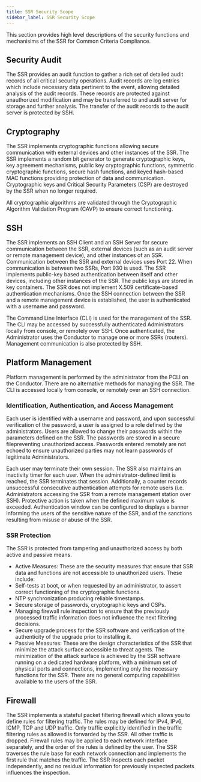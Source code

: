 ```yaml
---
title: SSR Security Scope
sidebar_label: SSR Security Scope
---
```

This section provides high level descriptions of the security functions and mechanisims of the SSR for Common Criteria Compliance.

## Security Audit

The SSR provides an audit function to gather a rich set of detailed audit records of all critical security operations. Audit records are log entries which include necessary data pertinent to the event, allowing detailed analysis of the audit records. These records are protected against unauthorized modification and may be transferred to and audit server for storage and further analysis. The transfer of the audit records to the audit server is protected by SSH.

## Cryptography

The SSR implements cryptographic functions allowing secure communication with external devices and other instances of the SSR. The SSR implements a random bit generator to generate cryptographic keys, key agreement mechanisms, public key cryptographic functions, symmetric cryptographic functions, secure hash functions, and keyed hash-based MAC functions providing protection of data and communication. Cryptographic keys and Critical Security Parameters (CSP) are destroyed by the SSR when no longer required.

All cryptographic algorithms are validated through the Cryptographic Algorithm Validation Program (CAVP) to ensure correct functioning.

## SSH 

The SSR implements an SSH Client and an SSH Server for secure communication between the SSR, external devices (such as an audit server or remote management device), and other instances of an SSR. Communication between the SSR and external devices uses Port 22. When communication is between two SSRs, Port 930 is used. The SSR implements public-key based authentication between itself and other devices, including other instances of the SSR. The public keys are stored in key containers. The SSR does not implement X.509 certificate-based authentication mechanisms. Once the SSH connection between the SSR and a remote management device is established, the user is authenticated with a username and password. 

The Command Line Interface (CLI) is used for the management of the SSR. The CLI may be accessed by successfully authenticated Administrators locally from console, or remotely over SSH. Once authenticated, the Administrator uses the Conductor to manage one or more SSRs (routers). Management communication is also protected by SSH.

## Platform Management

Platform management is performed by the administrator from the PCLI on the Conductor. There are no alternative methods for managing the SSR. The CLI is accessed locally from console, or remotely over an SSH connection.

### Identification, Authentication, and Access Management

Each user is identified with a username and password, and upon successful verification of the password, a user is assigned to a role defined by the administrators. Users are allowed to change their passwords within the parameters defined on the SSR. The passwords are stored in a secure filepreventing unauthorized access. Passwords entered remotely are not echoed to ensure unauthorized parties may not learn passwords of legitimate Administrators. 

Each user may terminate their own session. The SSR also maintains an inactivity timer for each user. When the administrator-defined limit is reached, the SSR terminates that session. Additionally, a counter records unsuccessful consecutive authentication attempts for remote users (i.e. Administrators accessing the SSR from a remote management station over SSH). Protective action is taken when the defined maximum value is exceeded. Authentication window can be configured to displays a banner informing the users of the sensitive nature of the SSR, and of the sanctions resulting from misuse or abuse of the SSR.

### SSR Protection

The SSR is protected from tampering and unauthorized access by both active and passive means. 

- Active Measures: These are the security measures that ensure that SSR data and functions are not accessible to unauthorized users. These include:
 - Self-tests at boot, or when requested by an administrator, to assert correct functioning of the cryptographic functions.
 - NTP synchronization producing reliable timestamps.
 - Secure storage of passwords, cryptographic keys and CSPs.
 - Managing firewall rule inspection to ensure that the previously processed traffic information does not influence the next filtering decisions.
 - Secure upgrade process for the SSR software and verification of the authenticity of the upgrade prior to installing it.
- Passive Measures: These are the design characteristics of the SSR that minimize the attack surface accessible to threat agents. The minimization of the attack surface is achieved by the SSR software running on a dedicated hardware platform, with a minimum set of physical ports and connections, implementing only the necessary functions for the SSR. There are no general computing capabilities available to the users of the SSR.

## Firewall

The SSR implements a stateful packet filtering firewall which allows you to define rules for filtering traffic. The rules may be defined for IPv4, IPv6, ICMP, TCP and UDP traffic. Only traffic explicitly identified in the traffic filtering rules as allowed is forwarded by the SSR. All other traffic is dropped. Firewall rules may be applied to each network interface separately, and the order of the rules is defined by the user. The SSR traverses the rule base for each network connection and implements the first rule that matches the traffic. The SSR inspects each packet independently, and no residual information for previously inspected packets influences the inspection.
